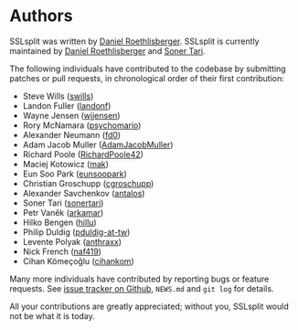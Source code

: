 # Authors

SSLsplit was written by
[Daniel Roethlisberger](https://github.com/droe).
SSLsplit is currently maintained by
[Daniel Roethlisberger](https://github.com/droe) and
[Soner Tari](https://github.com/sonertari).

The following individuals have contributed to the codebase by submitting
patches or pull requests, in chronological order of their first contribution:

-   Steve Wills ([swills](https://github.com/swills))
-   Landon Fuller ([landonf](https://github.com/landonf))
-   Wayne Jensen ([wjjensen](https://github.com/wjjensen))
-   Rory McNamara ([psychomario](https://github.com/psychomario))
-   Alexander Neumann ([fd0](https://github.com/fd0))
-   Adam Jacob Muller ([AdamJacobMuller](https://github.com/AdamJacobMuller))
-   Richard Poole ([RichardPoole42](https://github.com/RichardPoole42))
-   Maciej Kotowicz ([mak](https://github.com/mak))
-   Eun Soo Park ([eunsoopark](https://github.com/eunsoopark))
-   Christian Groschupp ([cgroschupp](https://github.com/cgroschupp))
-   Alexander Savchenkov ([antalos](https://github.com/antalos))
-   Soner Tari ([sonertari](https://github.com/sonertari))
-   Petr Vaněk ([arkamar](https://github.com/arkamar))
-   Hilko Bengen ([hillu](https://github.com/hillu))
-   Philip Duldig ([pduldig-at-tw](https://github.com/pduldig-at-tw))
-   Levente Polyak ([anthraxx](https://github.com/anthraxx))
-   Nick French ([naf419](https://github.com/naf419))
-   Cihan Kömeçoğlu ([cihankom](https://github.com/cihankom))

Many more individuals have contributed by reporting bugs or feature requests.
See [issue tracker on Github][1], `NEWS.md` and `git log` for details.

[1]: https://github.com/droe/sslsplit/issues

All your contributions are greatly appreciated; without you, SSLsplit would not
be what it is today.

